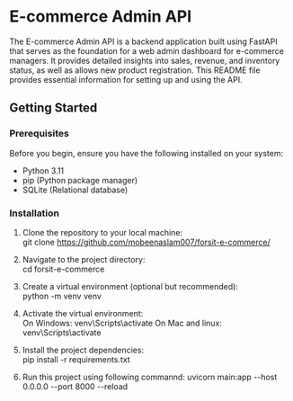 # E-commerce Admin API

The E-commerce Admin API is a backend application built using FastAPI that serves as the foundation for a web admin dashboard for e-commerce managers. It provides detailed insights into sales, revenue, and inventory status, as well as allows new product registration. This README file provides essential information for setting up and using the API.

## Getting Started

### Prerequisites

Before you begin, ensure you have the following installed on your system:

- Python 3.11
- pip (Python package manager)
- SQLite (Relational database)

### Installation

1. Clone the repository to your local machine:<br>
    git clone https://github.com/mobeenaslam007/forsit-e-commerce/

2. Navigate to the project directory:<br>
   cd forsit-e-commerce
   
4. Create a virtual environment (optional but recommended):<br>
   python -m venv venv

5. Activate the virtual environment:<br>
   On Windows: venv\Scripts\activate
   On Mac and linux: venv\Scripts\activate

6. Install the project dependencies:<br>
   pip install -r requirements.txt

7. Run this project using following commannd:
   uvicorn main:app --host 0.0.0.0 --port 8000 --reload
  

